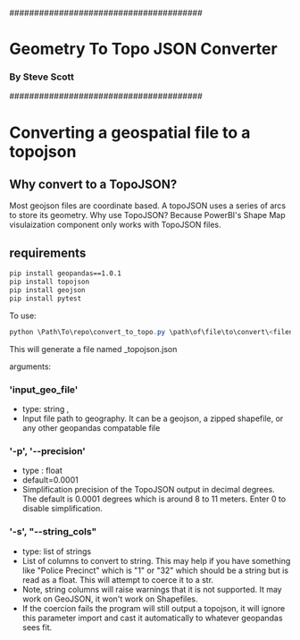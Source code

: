 #######################################
# Geometry To Topo JSON Converter #
###        By Steve Scott           ###
#######################################

# Converting a geospatial file to a topojson #
## Why convert to a TopoJSON? ##
Most geojson files are coordinate based. A topoJSON uses a series of arcs to store its geometry. Why use TopoJSON? Because PowerBI's Shape Map visulaization component only works with TopoJSON files.

## requirements ###
```bash
pip install geopandas==1.0.1
pip install topojson
pip install geojson
pip install pytest
```
To use:

```powershell
python \Path\To\repo\convert_to_topo.py \path\of\file\to\convert\<filename>.geojson
```

This will generate a file named <filename>_topojson.json

arguments:
### 'input_geo_file' ###
- type: string , 
- Input file path to geography. It can be a geojson, a zipped shapefile, or any other geopandas compatable file

### '-p', '--precision' ###
- type : float
- default=0.0001 
- Simplification precision of the TopoJSON output in decimal degrees. The default is 0.0001 degrees which is around 8 to 11 meters. Enter 0 to disable simplification.

### '-s', "--string_cols" ###
- type: list of strings 
- List of columns to convert to string. This may help if you have something like "Police Precinct" which is "1" or "32" which should be a string but is read as a float. This will attempt to coerce it to a str.
- Note, string columns will raise warnings that it is not supported. It may work on GeoJSON, it won't work on Shapefiles.
- If the coercion fails the program will still output a topojson, it will ignore this parameter import and cast it automatically to whatever geopandas sees fit.
